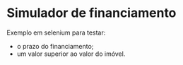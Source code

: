 # Simulador de financiamento

Exemplo em selenium para testar:

  - o prazo do financiamento;
  - um valor superior ao valor do imóvel.

